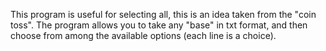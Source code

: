 This program is useful for selecting all, this is an idea taken from the "coin toss".
The program allows you to take any "base" in txt format, and then choose from among the available options (each line is a choice).